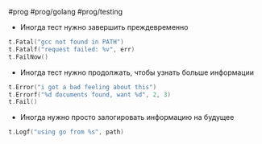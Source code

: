 #prog #prog/golang #prog/testing 

- Иногда тест нужно завершить преждевременно

```go
t.Fatal("gcc not found in PATH")
t.Fatalf("request failed: %v", err)
t.FailNow()
```

- Иногда тест нужно продолжать, чтобы узнать больше информации

```go
t.Error("i got a bad feeling about this")
t.Errorf("%d documents found, want %d", 2, 3)
t.Fail()
```

- Иногда нужно просто залогировать информацию на будущее

```go
t.Logf("using go from %s", path)
```

